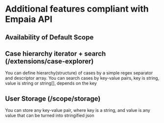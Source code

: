 # Additional features compliant with Empaia API 

## Availability of Default Scope

## Case hierarchy iterator + search (/extensions/case-explorer)
You can define hierarchy(structure) of cases by a simple regex separator and descriptor array.
You can search cases by key-value pairs, key is string, value is string or string[], depends on the key

## User Storage (/scope/storage)
You can store any key-value pair, where key is a string, and value is any value that can be turned into stringified json
